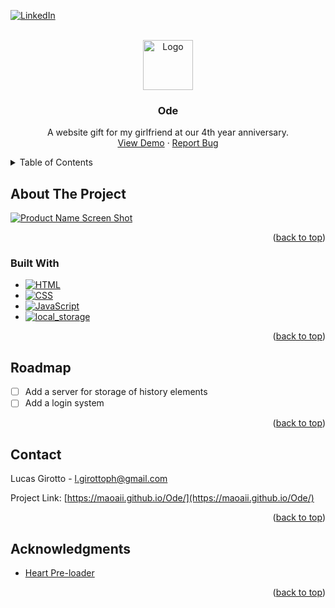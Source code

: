 <!-- Improved compatibility of back to top link: See: https://github.com/othneildrew/Best-README-Template/pull/73 -->

<a name="readme-top"></a>

<!--
*** Thanks for checking out the Best-README-Template. If you have a suggestion
*** that would make this better, please fork the repo and create a pull request
*** or simply open an issue with the tag "enhancement".
*** Don't forget to give the project a star!
*** Thanks again! Now go create something AMAZING! :D
-->

[![LinkedIn][linkedin-shield]][linkedin-url]

<!-- PROJECT LOGO -->
<br />
<div align="center">
  <a href="https://github.com/Maoaii/Ode">
    <img src="images/logo.png" alt="Logo" width="80" height="80">
  </a>

<h3 align="center">Ode</h3>

  <p align="center">
    A website gift for my girlfriend at our 4th year anniversary.
    <br />
    <a href="https://maoaii.github.io/Ode/">View Demo</a>
    ·
    <a href="https://github.com/Maoaii/Ode/issues">Report Bug</a>
  </p>
</div>

<!-- TABLE OF CONTENTS -->
<details>
  <summary>Table of Contents</summary>
  <ol>
    <li>
      <a href="#about-the-project">About The Project</a>
      <ul>
        <li><a href="#built-with">Built With</a></li>
      </ul>
    </li>
    <li><a href="#roadmap">Roadmap</a></li>
    <li><a href="#license">License</a></li>
    <li><a href="#contact">Contact</a></li>
    <li><a href="#acknowledgments">Acknowledgments</a></li>
  </ol>
</details>

<!-- ABOUT THE PROJECT -->

## About The Project

[![Product Name Screen Shot][product-screenshot]](https://example.com)

<p align="right">(<a href="#readme-top">back to top</a>)</p>

### Built With

- [![HTML][html.com]][html-url]
- [![CSS][css.com]][css-url]
- [![JavaScript][javascript.com]][javascript-url]
- [![local_storage][local_storage.com]][local_storage-url]

<p align="right">(<a href="#readme-top">back to top</a>)</p>

<!-- ROADMAP -->

## Roadmap

- [ ] Add a server for storage of history elements
- [ ] Add a login system

<p align="right">(<a href="#readme-top">back to top</a>)</p>

<!-- CONTACT -->

## Contact

Lucas Girotto - l.girottoph@gmail.com

Project Link: [https://maoaii.github.io/Ode/](https://maoaii.github.io/Ode/)

<p align="right">(<a href="#readme-top">back to top</a>)</p>

<!-- ACKNOWLEDGMENTS -->

## Acknowledgments

- [Heart Pre-loader](https://codepen.io/bbosmedia/pen/pZOqqP)

<p align="right">(<a href="#readme-top">back to top</a>)</p>

<!-- MARKDOWN LINKS & IMAGES -->
<!-- https://www.markdownguide.org/basic-syntax/#reference-style-links -->

[linkedin-shield]: https://img.shields.io/badge/-LinkedIn-black.svg?style=for-the-badge&logo=linkedin&colorB=555
[linkedin-url]: https://linkedin.com/in/lucas-girotto-4530b9233
[product-screenshot]: images/screenshot.png
[html.com]: https://img.shields.io/badge/HTML-orange?style=for-the-badge&&logoColor=white
[html-url]: https://developer.mozilla.org/en-US/docs/Web/HTML
[css.com]: https://img.shields.io/badge/CSS-blue?style=for-the-badge&&logoColor=white

[CSS-url]: [https://developer.mozilla.org/en-US/docs/Web/HTML](https://developer.mozilla.org/en-US/docs/Web/CSS)

[javascript.com]: https://img.shields.io/badge/JS-yellow?style=for-the-badge&&logoColor=white
[javascript-url]: https://developer.mozilla.org/en-US/docs/Web/JavaScript
[local_storage.com]: https://img.shields.io/badge/local_storage-grey?style=for-the-badge&&logoColor=white
[local_storage-url]: https://developer.mozilla.org/en-US/docs/Web/API/Web_Storage_API
